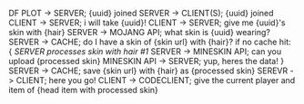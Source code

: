 DF PLOT -> SERVER; {uuid} joined
SERVER -> CLIENT(S); {uuid} joined
CLIENT -> SERVER; i will take {uuid}!
CLIENT -> SERVER; give me {uuid}'s skin with {hair}
SERVER -> MOJANG API; what skin is {uuid} wearing?
SERVER -> CACHE; do I have a skin of {skin url} with {hair}?
if no cache hit: {
    *SERVER processes skin with hair #1*
    SERVER -> MINESKIN API; can you upload {processed skin}
    MINESKIN API -> SERVER; yup, heres the data!
}
SERVER -> CACHE; save {skin url} with {hair} as {processed skin}
SEREVR -> CLIENT; here you go!
CLIENT -> CODECLIENT; give the current player and item of {head item with processed skin}